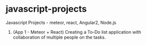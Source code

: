 # javascript-projects
Javascript Projects - meteor, react, Angular2, Node.js 

1. (App 1 - Meteor + React) Creating a To-Do list application with collaboration of multiple people on the tasks. 

